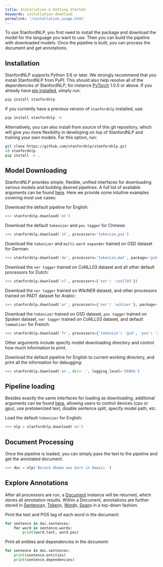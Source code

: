 ```yaml
---
title: Installation & Getting Started
keywords: installation-download
permalink: '/installation_usage.html'
---
```


To use StanfordNLP, you first need to install the package and download the model for the language you want to use. Then you can build the pipeline with downloaded models. Once the pipeline is built, you can process the document and get annotations.

## Installation

StanfordNLP supports Python 3.6 or later. We strongly recommend that you install StanfordNLP from PyPI. This should also help resolve all of the dependencies of StanfordNLP, for instance [PyTorch](https://pytorch.org/) 1.0.0 or above. If you already have [pip installed](https://pip.pypa.io/en/stable/installing/), simply run:
```bash
pip install stanfordnlp
```

If you currently have a previous version of `stanfordnlp` installed, use:
```bash
pip install stanfordnlp -U
```

Alternatively, you can also install from source of this git repository, which will give you more flexibility in developing on top of StanfordNLP and training your own models. For this option, run:
```bash
git clone https://github.com/stanfordnlp/stanfordnlp.git
cd stanfordnlp
pip install -e .
```

## Model Downloading

StanfordNLP provides simple, flexible, unified interfaces for downloading various models and building desired pipelines. A full list of available arguments can be found [here](pipeline.md#Options). Here we provide some intuitive examples covering most use cases:

Download the default pipeline for English:
```python
>>> stanfordnlp.download('en')
```

Download the default `tokenizer` and `pos tagger` for Chinese:
```python
>>> stanfordnlp.download('zh', processors='tokenize,pos')
```

Download the `tokenizer` and `multi-word expander` trained on GSD dataset for German:
```python
>>> stanfordnlp.download('de', processors='tokenize,mwt', package='gsd')
```

Download the `ner tagger` trained on CoNLL03 dataset and all other default processors for Dutch:
```python
>>> stanfordnlp.download('nl', processors={'ner': 'conll03'})
```

Download the `ner tagger` trained on WikiNER dataset, and other processors trained on PADT dataset for Arabic:
```python
>>> stanfordnlp.download('ar', processors={'ner': 'wikiner'}, package='padt')
```

Download the `tokenizer` trained on GSD dataset, `pos tagger` trained on Spoken dataset, `ner tagger` trained on CoNLL03 dataset, and default `lemmatizer` for French:
```python
>>> stanfordnlp.download('fr', processors={'tokenize': 'gsd', 'pos': 'spoken', 'ner': 'conll03', 'lemma': 'default'}, package=None)
```

Other arguments include specify model downloading directory and control how much information to print. 

Download the default pipeline for English to current working directory, and print all the information for debugging:
```python
>>> stanfordnlp.download('en', dir='.', logging_level='DEBUG')
```

## Pipeline loading

Besides exactly the same interfaces for loading as downloading, additional arguments can be found [here](pipeline.md#options), allowing users to control devices (cpu or gpu), use pretokenized text, disable sentence split, specify model path, etc. 

Load the default `tokenizer` for English:
```python
>>> nlp = stanfordnlp.download('en')
```

## Document Processing

Once the pipeline is loaded, you can simply pass the text to the pipeline and get the annotated document.

```python
>>> doc = nlp('Barack Obama was born in Hawaii.')
```

## Explore Annotations

After all processors are run, a [Document](data_objects#document) instance will be returned, which stores all annotation results. Within a Document, annotations are further stored in [Sentence](data_objects#sentence)s, [Token](data_object#token)s, [Word](data_objects#word)s, [Span](data_objects#span)s in a top-down fashion.

Print the text and POS tag of each word in the document:
```python
for sentence in doc.sentences:
    for word in sentence.words:
        print(word.text, word.pos)
```

Print all entities and dependencies in the document:
```python
for sentence in doc.sentences:
    print(sentence.entities)
    print(sentence.dependencies)
```
